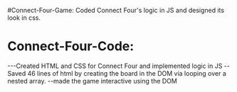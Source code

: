 #Connect-Four-Game:
Coded Connect Four's logic in JS and designed its look in css.

# Connect-Four-Code:
---Created HTML and CSS for Connect Four and implemented logic in JS
--Saved 46 lines of html by creating the board in the DOM via looping over a nested array.
--made the game interactive using the DOM



